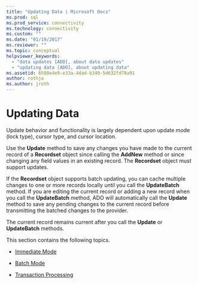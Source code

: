 ```yaml
---
title: "Updating Data | Microsoft Docs"
ms.prod: sql
ms.prod_service: connectivity
ms.technology: connectivity
ms.custom: ""
ms.date: "01/19/2017"
ms.reviewer: ""
ms.topic: conceptual
helpviewer_keywords: 
  - "data updates [ADO], about data updates"
  - "updating data [ADO], about updating data"
ms.assetid: 6508e4e9-e33a-4dad-b340-5d632fd78a91
author: rothja
ms.author: jroth
---
```

# Updating Data
Update behavior and functionality is largely dependent upon update mode (lock type), cursor type, and cursor location.  
  
 Use the **Update** method to save any changes you have made to the current record of a **Recordset** object since calling the **AddNew** method or since changing any field values in an existing record. The **Recordset** object must support updates.  
  
 If the **Recordset** object supports batch updating, you can cache multiple changes to one or more records locally until you call the **UpdateBatch** method. If you are editing the current record or adding a new record when you call the **UpdateBatch** method, ADO will automatically call the **Update** method to save any pending changes to the current record before transmitting the batched changes to the provider.  
  
 The current record remains current after you call the **Update** or **UpdateBatch** methods.  
  
 This section contains the following topics.  
  
-   [Immediate Mode](../../../ado/guide/data/immediate-mode.md)  
  
-   [Batch Mode](../../../ado/guide/data/batch-mode.md)  
  
-   [Transaction Processing](../../../ado/guide/data/transaction-processing.md)
